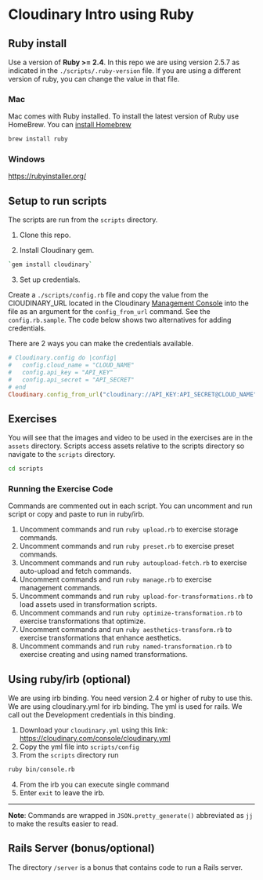 # Cloudinary Intro using Ruby #

## Ruby install

Use a version of **Ruby >= 2.4**.  In this repo we are using version 2.5.7 as indicated in the `./scripts/.ruby-version` file.  If you are using a different version of ruby, you can change the value in that file.

### Mac
Mac comes with Ruby installed.
To install the latest version of Ruby use HomeBrew.  You can [install Homebrew](https://brew.sh/) 

```bash
brew install ruby
```

### Windows

https://rubyinstaller.org/

## Setup to run scripts

The scripts are run from the `scripts` directory.


1. Clone this repo.

2. Install Cloudinary gem. 

```bash 
`gem install cloudinary`
```

3. Set up credentials.

Create a `./scripts/config.rb` file and copy the value from the ClOUDINARY_URL located in the Cloudinary [Management Console](https://cloudinary.com/console) into the file as an argument for the `config_from_url` command.  See the `config.rb.sample`.  The code below shows two alternatives for adding credentials.

There are 2 ways you can make the credentials available.

```ruby
# Cloudinary.config do |config|
#   config.cloud_name = "CLOUD_NAME"
#   config.api_key = "API_KEY"
#   config.api_secret = "API_SECRET"
# end
Cloudinary.config_from_url("cloudinary://API_KEY:API_SECRET@CLOUD_NAME")
```

## Exercises
You will see that the images and video to be used in the exercises are in the `assets` directory.  Scripts access assets relative to the scripts directory so navigate to the `scripts` directory.  

```bash
cd scripts
```

### Running the Exercise Code

Commands are commented out in each script.  You can uncomment and run script or copy and paste to run in ruby/irb.

1. Uncomment commands and run `ruby upload.rb` to exercise storage commands.
1. Uncomment commands and run `ruby preset.rb` to exercise preset commands.
1. Uncomment commands and run `ruby autoupload-fetch.rb` to exercise auto-upload and fetch commands.
1. Uncomment commands and run `ruby manage.rb` to exercise management commands.
1. Uncomment commands and run `ruby upload-for-transformations.rb` to load assets used in transformation scripts.
1. Uncomment commands and run `ruby optimize-transformation.rb` to exercise transformations that optimize.
1. Uncomment commands and run `ruby aesthetics-transform.rb` to exercise transformations that enhance aesthetics.
1. Uncomment commands and run `ruby named-transformation.rb` to exercise creating and using named transformations.

## Using ruby/irb (optional)

We are using irb binding. You need version 2.4 or higher of ruby to use this.  We are using cloudinary.yml for irb binding.  The yml is used for rails.  We call out the Development credentials in this binding.

1. Download your `cloudinary.yml` using this link: https://cloudinary.com/console/cloudinary.yml
2. Copy the yml file into `scripts/config`
3. From the `scripts` directory run 

```bash
ruby bin/console.rb
```
4. From the irb you can execute single command
5. Enter `exit` to leave the irb.

---

**Note**: Commands are wrapped in `JSON.pretty_generate()` abbreviated as `jj`  to make the results easier to read.  





## Rails Server (bonus/optional)
The directory `/server` is a bonus that contains code to run a Rails server.


